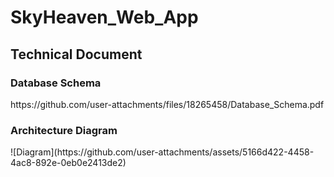# SkyHeaven_Web_App

<h2>Technical Document</h2>
<h3>Database Schema</h3>
https://github.com/user-attachments/files/18265458/Database_Schema.pdf

<h3>Architecture Diagram</h3>
![Diagram](https://github.com/user-attachments/assets/5166d422-4458-4ac8-892e-0eb0e2413de2)



 
